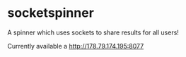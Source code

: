 # socketspinner

A spinner which uses sockets to share results for all users!

Currently available a http://178.79.174.195:8077